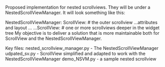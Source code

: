 Proposed implementation for nested scrollviews. They will be under a NestedScrollViewManager. It will look something like this:

NestedScrollViewManager:
    ScrollView:  # the outer scrollview
        ...attributes and layout
        ...
        ...ScrollView:  # one or more scrollviews deeper in the widget tree
My objective is to deliver a solution that is more maintainable both for ScrollView and the NestedScrollViewManager.

Key files:
nested_scrollview_manager.py - The NestedScrollViewManager
udpated_sv.py - ScrollView simplified and adapted to work with the NestedScrollViewManager
demo_NSVM.py - a sample nested scrollview
